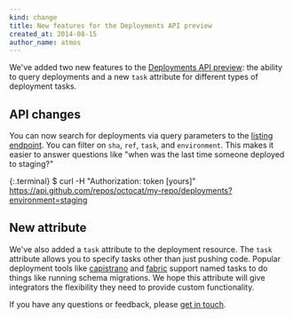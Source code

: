```yaml
---
kind: change
title: New features for the Deployments API preview
created_at: 2014-08-15
author_name: atmos
---
```


We've added two new features to the [Deployments API preview][deployments-preview]: the ability to query deployments and a new `task` attribute for different types of deployment tasks.

## API changes

You can now search for deployments via query parameters to the [listing endpoint][listing-endpoint]. You can filter on `sha`, `ref`, `task`, and `environment`. This makes it easier to answer questions like "when was the last time someone deployed to staging?"

{:.terminal}
    $ curl -H "Authorization: token [yours]" \
           https://api.github.com/repos/octocat/my-repo/deployments?environment=staging

## New attribute

We've also added a `task` attribute to the deployment resource. The `task` attribute allows you to specify tasks other than just pushing code. Popular deployment tools like [capistrano][capistrano] and [fabric][fabric] support named tasks to do things like running schema migrations. We hope this attribute will give integrators the flexibility they need to provide custom functionality.

If you have any questions or feedback, please [get in touch][contact].

[contact]: https://github.com/contact?form[subject]=Deployments+API
[deployments-preview]: https://developer.github.com/changes/2014-01-09-preview-the-new-deployments-api/
[listing-endpoint]: https://developer.github.com/v3/repos/deployments/#list-deployments
[fabric]: http://www.fabfile.org/
[capistrano]: http://capistranorb.com/
